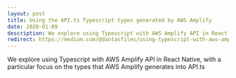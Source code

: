 ```yaml
---
layout: post
title: Using the API.ts Typescript types generated by AWS Amplify
date: 2020-01-09
description: We explore using Typescript with AWS Amplify API in React Native, with a particular focus on the types that AWS Amplify generates into API.ts
redirect: https://medium.com/@dantasfiles/using-typescript-with-aws-amplify-api-3788d722869
---
```


We explore using Typescript with AWS Amplify API in React Native, with a particular focus on the types that AWS Amplify generates into API.ts

